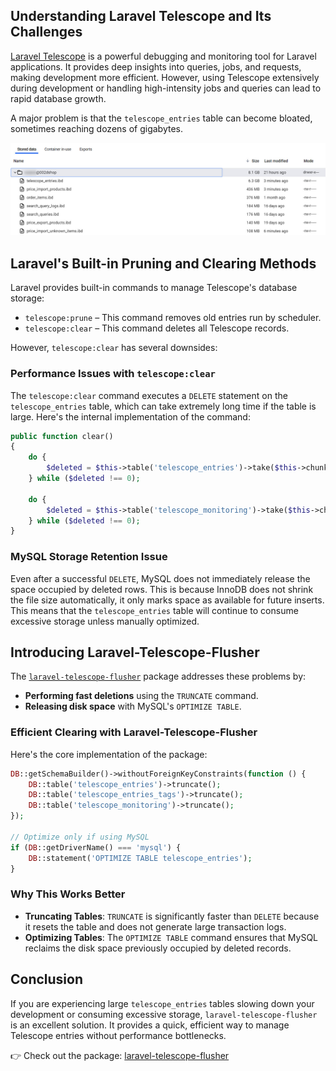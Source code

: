 
## Understanding Laravel Telescope and Its Challenges

[Laravel Telescope](https://laravel.com/docs/telescope) is a powerful debugging and monitoring tool for Laravel applications. It provides deep insights into queries, jobs, and requests, making development more efficient. However, using Telescope extensively during development or handling high-intensity jobs and queries can lead to rapid database growth.

A major problem is that the `telescope_entries` table can become bloated, sometimes reaching dozens of gigabytes.

![telescope_entries](assets/telescope-storage.jpg)

## Laravel's Built-in Pruning and Clearing Methods

Laravel provides built-in commands to manage Telescope's database storage:

- `telescope:prune` – This command removes old entries run by scheduler.
- `telescope:clear` – This command deletes all Telescope records.

However, `telescope:clear` has several downsides:

### Performance Issues with `telescope:clear`

The `telescope:clear` command executes a `DELETE` statement on the `telescope_entries` table, which can take extremely long time if the table is large. Here's the internal implementation of the command:

```php
public function clear()
{
    do {
        $deleted = $this->table('telescope_entries')->take($this->chunkSize)->delete();
    } while ($deleted !== 0);

    do {
        $deleted = $this->table('telescope_monitoring')->take($this->chunkSize)->delete();
    } while ($deleted !== 0);
}
```

### MySQL Storage Retention Issue

Even after a successful `DELETE`, MySQL does not immediately release the space occupied by deleted rows. This is because InnoDB does not shrink the file size automatically, it only marks space as available for future inserts. This means that the `telescope_entries` table will continue to consume excessive storage unless manually optimized.

## Introducing Laravel-Telescope-Flusher

The [`laravel-telescope-flusher`](https://github.com/tegos/laravel-telescope-flusher) package addresses these problems by:

- **Performing fast deletions** using the `TRUNCATE` command.
- **Releasing disk space** with MySQL's `OPTIMIZE TABLE`.

### Efficient Clearing with Laravel-Telescope-Flusher

Here's the core implementation of the package:

```php
DB::getSchemaBuilder()->withoutForeignKeyConstraints(function () {
    DB::table('telescope_entries')->truncate();
    DB::table('telescope_entries_tags')->truncate();
    DB::table('telescope_monitoring')->truncate();
});

// Optimize only if using MySQL
if (DB::getDriverName() === 'mysql') {
    DB::statement('OPTIMIZE TABLE telescope_entries');
}
```

### Why This Works Better

- **Truncating Tables**: `TRUNCATE` is significantly faster than `DELETE` because it resets the table and does not generate large transaction logs.
- **Optimizing Tables**: The `OPTIMIZE TABLE` command ensures that MySQL reclaims the disk space previously occupied by deleted records.

## Conclusion

If you are experiencing large `telescope_entries` tables slowing down your development or consuming excessive storage, `laravel-telescope-flusher` is an excellent solution. It provides a quick, efficient way to manage Telescope entries without performance bottlenecks.

👉 Check out the package: [laravel-telescope-flusher](https://github.com/tegos/laravel-telescope-flusher)

